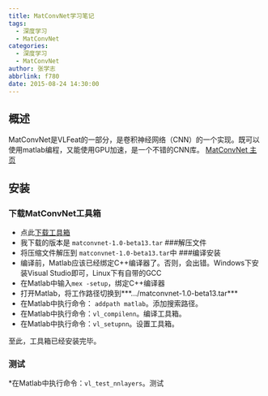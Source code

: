 ```yaml
---
title: MatConvNet学习笔记
tags:
  - 深度学习
  - MatConvNet
categories:
  - 深度学习
  - MatConvNet
author: 张学志
abbrlink: f780
date: 2015-08-24 14:30:00
---
```





## 概述

MatConvNet是VLFeat的一部分，是卷积神经网络（CNN）的一个实现。既可以使用matlab编程，又能使用GPU加速，是一个不错的CNN库。
[MatConvNet 主页](http://www.vlfeat.org/matconvnet/)

<!-- more -->

## 安装

### 下载MatConvNet工具箱

* 点此[下载工具箱](http://www.vlfeat.org/matconvnet/download/matconvnet-1.0-beta13.tar.gz)
* 我下载的版本是 `matconvnet-1.0-beta13.tar`
###解压文件
* 将压缩文件解压到 `matconvnet-1.0-beta13.tar`中
###编译安装
* 编译前，Matlab应该已经绑定C++编译器了。否则，会出错。Windows下安装Visual Studio即可，Linux下有自带的GCC
* 在Matlab中输入`mex -setup`，绑定C++编译器
* 打开Matlab，将工作路径切换到***.../matconvnet-1.0-beta13.tar***
* 在Matlab中执行命令： `addpath matlab`。添加搜索路径。
* 在Matlab中执行命令：`vl_compilenn`。编译工具箱。
* 在Matlab中执行命令：`vl_setupnn`。设置工具箱。

至此，工具箱已经安装完毕。

### 测试
*在Matlab中执行命令：`vl_test_nnlayers`。测试
